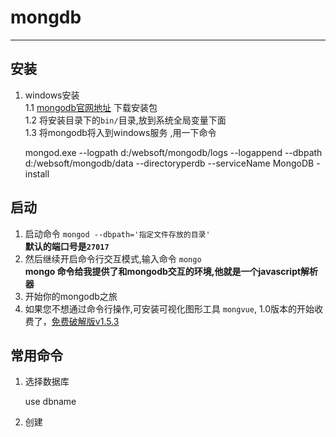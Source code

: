 # mongdb
-----

## 安装  
1.  windows安装  
    1.1 [mongodb官网地址](http://www.mongodb.org) 下载安装包  
    1.2 将安装目录下的`bin/`目录,放到系统全局变量下面   
    1.3 将mongodb将入到windows服务 ,用一下命令


    mongod.exe --logpath d:/websoft/mongodb/logs --logappend --dbpath d:/websoft/mongodb/data --directoryperdb --serviceName MongoDB -install  
    
## 启动
1. 启动命令 `mongod --dbpath='指定文件存放的目录'`  
    **默认的端口号是`27017`** 
2. 然后继续开启命令行交互模式,输入命令 `mongo`   
   **mongo 命令给我提供了和mongodb交互的环境,他就是一个javascript解析器**  
3. 开始你的mongodb之旅
4. 如果您不想通过命令行操作,可安装可视化图形工具 `mongvue`, 1.0版本的开始收费了，[免费破解版v1.5.3](http://download.csdn.net/detail/sunboy_2050/6770483) 
      
## 常用命令
1. 选择数据库


    use dbname  
2. 创建    
  
  
 